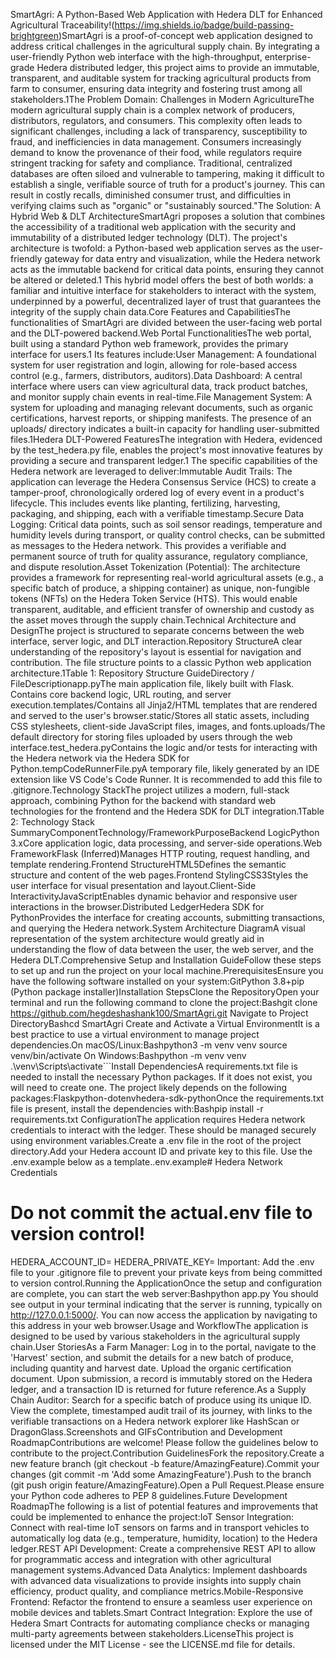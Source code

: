 SmartAgri: A Python-Based Web Application with Hedera DLT for Enhanced Agricultural Traceability!(https://img.shields.io/badge/build-passing-brightgreen)SmartAgri is a proof-of-concept web application designed to address critical challenges in the agricultural supply chain. By integrating a user-friendly Python web interface with the high-throughput, enterprise-grade Hedera distributed ledger, this project aims to provide an immutable, transparent, and auditable system for tracking agricultural products from farm to consumer, ensuring data integrity and fostering trust among all stakeholders.1The Problem Domain: Challenges in Modern AgricultureThe modern agricultural supply chain is a complex network of producers, distributors, regulators, and consumers. This complexity often leads to significant challenges, including a lack of transparency, susceptibility to fraud, and inefficiencies in data management. Consumers increasingly demand to know the provenance of their food, while regulators require stringent tracking for safety and compliance. Traditional, centralized databases are often siloed and vulnerable to tampering, making it difficult to establish a single, verifiable source of truth for a product's journey. This can result in costly recalls, diminished consumer trust, and difficulties in verifying claims such as "organic" or "sustainably sourced."The Solution: A Hybrid Web & DLT ArchitectureSmartAgri proposes a solution that combines the accessibility of a traditional web application with the security and immutability of a distributed ledger technology (DLT). The project's architecture is twofold: a Python-based web application serves as the user-friendly gateway for data entry and visualization, while the Hedera network acts as the immutable backend for critical data points, ensuring they cannot be altered or deleted.1 This hybrid model offers the best of both worlds: a familiar and intuitive interface for stakeholders to interact with the system, underpinned by a powerful, decentralized layer of trust that guarantees the integrity of the supply chain data.Core Features and CapabilitiesThe functionalities of SmartAgri are divided between the user-facing web portal and the DLT-powered backend.Web Portal FunctionalitiesThe web portal, built using a standard Python web framework, provides the primary interface for users.1 Its features include:User Management: A foundational system for user registration and login, allowing for role-based access control (e.g., farmers, distributors, auditors).Data Dashboard: A central interface where users can view agricultural data, track product batches, and monitor supply chain events in real-time.File Management System: A system for uploading and managing relevant documents, such as organic certifications, harvest reports, or shipping manifests. The presence of an uploads/ directory indicates a built-in capacity for handling user-submitted files.1Hedera DLT-Powered FeaturesThe integration with Hedera, evidenced by the test_hedera.py file, enables the project's most innovative features by providing a secure and transparent ledger.1 The specific capabilities of the Hedera network are leveraged to deliver:Immutable Audit Trails: The application can leverage the Hedera Consensus Service (HCS) to create a tamper-proof, chronologically ordered log of every event in a product's lifecycle. This includes events like planting, fertilizing, harvesting, packaging, and shipping, each with a verifiable timestamp.Secure Data Logging: Critical data points, such as soil sensor readings, temperature and humidity levels during transport, or quality control checks, can be submitted as messages to the Hedera network. This provides a verifiable and permanent source of truth for quality assurance, regulatory compliance, and dispute resolution.Asset Tokenization (Potential): The architecture provides a framework for representing real-world agricultural assets (e.g., a specific batch of produce, a shipping container) as unique, non-fungible tokens (NFTs) on the Hedera Token Service (HTS). This would enable transparent, auditable, and efficient transfer of ownership and custody as the asset moves through the supply chain.Technical Architecture and DesignThe project is structured to separate concerns between the web interface, server logic, and DLT interaction.Repository StructureA clear understanding of the repository's layout is essential for navigation and contribution. The file structure points to a classic Python web application architecture.1Table 1: Repository Structure GuideDirectory / FileDescriptionapp.pyThe main application file, likely built with Flask. Contains core backend logic, URL routing, and server execution.templates/Contains all Jinja2/HTML templates that are rendered and served to the user's browser.static/Stores all static assets, including CSS stylesheets, client-side JavaScript files, images, and fonts.uploads/The default directory for storing files uploaded by users through the web interface.test_hedera.pyContains the logic and/or tests for interacting with the Hedera network via the Hedera SDK for Python.tempCodeRunnerFile.pyA temporary file, likely generated by an IDE extension like VS Code's Code Runner. It is recommended to add this file to .gitignore.Technology StackThe project utilizes a modern, full-stack approach, combining Python for the backend with standard web technologies for the frontend and the Hedera SDK for DLT integration.1Table 2: Technology Stack SummaryComponentTechnology/FrameworkPurposeBackend LogicPython 3.xCore application logic, data processing, and server-side operations.Web FrameworkFlask (Inferred)Manages HTTP routing, request handling, and template rendering.Frontend StructureHTML5Defines the semantic structure and content of the web pages.Frontend StylingCSS3Styles the user interface for visual presentation and layout.Client-Side InteractivityJavaScriptEnables dynamic behavior and responsive user interactions in the browser.Distributed LedgerHedera SDK for PythonProvides the interface for creating accounts, submitting transactions, and querying the Hedera network.System Architecture DiagramA visual representation of the system architecture would greatly aid in understanding the flow of data between the user, the web server, and the Hedera DLT.Comprehensive Setup and Installation GuideFollow these steps to set up and run the project on your local machine.PrerequisitesEnsure you have the following software installed on your system:GitPython 3.8+pip (Python package installer)Installation StepsClone the RepositoryOpen your terminal and run the following command to clone the project:Bashgit clone https://github.com/hegdeshashank100/SmartAgri.git
Navigate to Project DirectoryBashcd SmartAgri
Create and Activate a Virtual EnvironmentIt is a best practice to use a virtual environment to manage project dependencies.On macOS/Linux:Bashpython3 -m venv venv
source venv/bin/activate
On Windows:Bashpython -m venv venv
.\venv\Scripts\activate```Install DependenciesA requirements.txt file is needed to install the necessary Python packages. If it does not exist, you will need to create one. The project likely depends on the following packages:Flaskpython-dotenvhedera-sdk-pythonOnce the requirements.txt file is present, install the dependencies with:Bashpip install -r requirements.txt
ConfigurationThe application requires Hedera network credentials to interact with the ledger. These should be managed securely using environment variables.Create a .env file in the root of the project directory.Add your Hedera account ID and private key to this file. Use the .env.example below as a template..env.example# Hedera Network Credentials
# Do not commit the actual.env file to version control!
HEDERA_ACCOUNT_ID=
HEDERA_PRIVATE_KEY=
Important: Add the .env file to your .gitignore file to prevent your private keys from being committed to version control.Running the ApplicationOnce the setup and configuration are complete, you can start the web server:Bashpython app.py
You should see output in your terminal indicating that the server is running, typically on http://127.0.0.1:5000/. You can now access the application by navigating to this address in your web browser.Usage and WorkflowThe application is designed to be used by various stakeholders in the agricultural supply chain.User StoriesAs a Farm Manager: Log in to the portal, navigate to the 'Harvest' section, and submit the details for a new batch of produce, including quantity and harvest date. Upload the organic certification document. Upon submission, a record is immutably stored on the Hedera ledger, and a transaction ID is returned for future reference.As a Supply Chain Auditor: Search for a specific batch of produce using its unique ID. View the complete, timestamped audit trail of its journey, with links to the verifiable transactions on a Hedera network explorer like HashScan or DragonGlass.Screenshots and GIFsContribution and Development RoadmapContributions are welcome! Please follow the guidelines below to contribute to the project.Contribution GuidelinesFork the repository.Create a new feature branch (git checkout -b feature/AmazingFeature).Commit your changes (git commit -m 'Add some AmazingFeature').Push to the branch (git push origin feature/AmazingFeature).Open a Pull Request.Please ensure your Python code adheres to PEP 8 guidelines.Future Development RoadmapThe following is a list of potential features and improvements that could be implemented to enhance the project:IoT Sensor Integration: Connect with real-time IoT sensors on farms and in transport vehicles to automatically log data (e.g., temperature, humidity, location) to the Hedera ledger.REST API Development: Create a comprehensive REST API to allow for programmatic access and integration with other agricultural management systems.Advanced Data Analytics: Implement dashboards with advanced data visualizations to provide insights into supply chain efficiency, product quality, and compliance metrics.Mobile-Responsive Frontend: Refactor the frontend to ensure a seamless user experience on mobile devices and tablets.Smart Contract Integration: Explore the use of Hedera Smart Contracts for automating compliance checks or managing multi-party agreements between stakeholders.LicenseThis project is licensed under the MIT License - see the LICENSE.md file for details.
